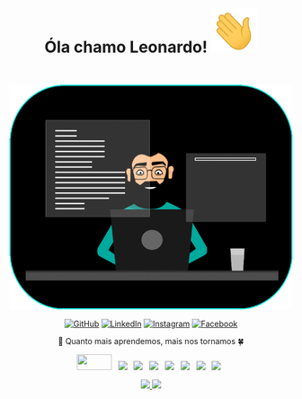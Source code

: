 <div>
 <h1 align="center"> Óla  chamo Leonardo!
 <img height="80px" src="https://github.com/ABSphreak/ABSphreak/blob/master/gifs/Hi.gif?raw=true">
 </h1>
</div></br>

<p align="center">
  <img height="400px" src="https://github.com/ValdirCezar/Autenticacao-Tokens-JWT/blob/master/src/imd-readme.gif?raw=true" />

<p align="center">
	<a href="https://github.com/Dev-Leonardo-Costa"><img src="https://img.icons8.com/bubbles/50/000000/github.png" alt="GitHub"/></a>
	<a href="https://www.linkedin.com/in/leonardo-costa-3558801b4/"><img src="https://img.icons8.com/bubbles/50/000000/linkedin.png" alt="LinkedIn"/></a>
	<a href="https://www.instagram.com/a_leonardo.s_c/"><img src="https://img.icons8.com/bubbles/50/000000/instagram.png" alt="Instagram"/></a>
 	<a href=""><img src="https://img.icons8.com/bubbles/50/000000/facebook.png" alt="Facebook"/></a>
</p>
	
<p align="center"> 📗 Quanto mais aprendemos, mais nos tornamos 🍀</p>
</p>

<p align="center">
		<img height="28px"  width="62px" src="https://img.shields.io/badge/HTML%20-%23F7DF1E.svg?&style=for-the-badge&color=FF4500" />&nbsp;&nbsp;
		<img height="28px" src="https://img.shields.io/badge/css%50-%23F7DF1E.svg?&style=for-the-badge&color=FF0000" />&nbsp;&nbsp;
		<img height="28px" src="https://img.shields.io/badge/JavaScript%20-%23F7DF1E.svg?&style=for-the-badge&color=F7DF1E" />&nbsp;&nbsp;
		<img height="28px" src="https://img.shields.io/badge/Angular%20-%23F7DF1E.svg?&style=for-the-badge&color=008000" />&nbsp;&nbsp;
		<img height="28px" src="https://img.shields.io/badge/Bootstrap%20-%23F7DF1E.svg?&style=for-the-badge&color=7044A3" />&nbsp;&nbsp;
		<img height="28px" src="https://img.shields.io/badge/Java%20-%23F7DF1E.svg?&style=for-the-badge&color=7B68EE" />&nbsp;&nbsp;
		<img height="28px" src="https://img.shields.io/badge/Git flow%20-%23F7DF1E.svg?&style=for-the-badge&color=FF0000" />&nbsp;&nbsp;
		<img height="28px" src="https://img.shields.io/badge/Spring Boot%20-%23F7DF1E.svg?&style=for-the-badge&color=LimeGreen" />&nbsp;&nbsp;
</p>

<p align="center"> 
	<a href="https://github.com/Dev-Leonardo-Costa/">
	<img height="137px" src="https://github-readme-stats.vercel.app/api?username=Dev-Leonardo-Costa&hide_title=true&hide_border=true&show_icons=true&include_all_commits=true&count_private=true&line_height=21&text_color=000&icon_color=000&bg_color=0,ea6161,ffc64d,fffc4d,52fa5a&theme=graywhite"/><!-- wi*quL3fcV -->
	<img height="137px" src="https://github-readme-stats.vercel.app/api/top-langs/?username=Dev-Leonardo-Costa&hide=html&hide_title=true&hide_border=true&layout=compact&langs_count=7&exclude_repo=comp426,Redventures-Movie-Quotes&text_color=000&icon_color=fff&bg_color=0,52fa5a,4dfcff,c64dff&theme=graywhite"/>
	</a>
</p> 	
